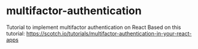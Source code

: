 # multifactor-authentication
Tutorial to implement multifactor authentication on React
Based on this tutorial: https://scotch.io/tutorials/multifactor-authentication-in-your-react-apps